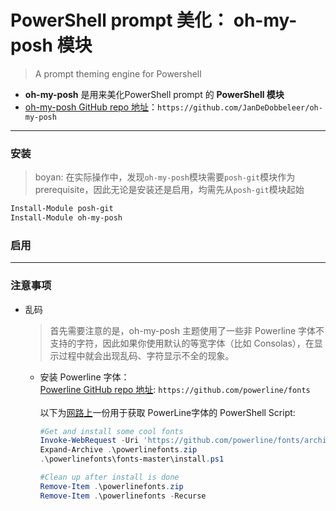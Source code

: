 # PowerShell prompt 美化： oh-my-posh 模块
> A prompt theming engine for Powershell   
- **oh-my-posh** 是用来美化PowerShell prompt 的 **PowerShell 模块**  
- [oh-my-posh GitHub repo 地址](https://github.com/JanDeDobbeleer/oh-my-posh)：`https://github.com/JanDeDobbeleer/oh-my-posh`  
<hr>

### 安装  
> boyan: 在实际操作中，发现`oh-my-posh`模块需要`posh-git`模块作为prerequisite，因此无论是安装还是启用，均需先从`posh-git`模块起始  
```ps1
Install-Module posh-git
Install-Module oh-my-posh
```

### 启用


<hr>

### 注意事项
- 乱码  
  > 首先需要注意的是，oh-my-posh 主题使用了一些非 Powerline 字体不支持的字符，因此如果你使用默认的等宽字体（比如 Consolas），在显示过程中就会出现乱码、字符显示不全的现象。  
  - 安装 Powerline 字体：   
    [Powerline GitHub repo 地址](https://github.com/powerline/fonts): `https://github.com/powerline/fonts`  
    <br>
    以下为[网路上](https://github.com/itknowledge4/QuickTips/blob/master/Spice%20up%20your%20Powershell%20prompt/commands.ps1)一份用于获取 PowerLine字体的 PowerShell Script:  
    ```getFont.ps1
    #Get and install some cool fonts
    Invoke-WebRequest -Uri 'https://github.com/powerline/fonts/archive/master.zip' -OutFile .\powerlinefonts.zip
    Expand-Archive .\powerlinefonts.zip
    .\powerlinefonts\fonts-master\install.ps1
    
    #Clean up after install is done
    Remove-Item .\powerlinefonts.zip
    Remove-Item .\powerlinefonts -Recurse
    ```
